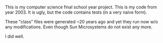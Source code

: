 This is my computer science final school year project. This is my code from year 2003. It is ugly, but the code contains tests (in a very naive form).

These "class" files were generated ~20 years ago and yet they run now w/o any modifications. Even though Sun Microsystems do not exist any more.

I did well.
